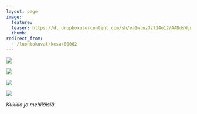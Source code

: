 ```yaml
---
layout: page
image:
  feature:
  teaser: https://dl.dropboxusercontent.com/sh/ea1wtnz7z734o12/AADdsWgnZMkzLtUXcpjiYzmZa/luontokuvat/kes%C3%A4/7/DS28219-245px.jpg
  thumb:
redirect_from:
  - /luontokuvat/kesa/00062
---
```


[![](https://dl.dropboxusercontent.com/sh/ea1wtnz7z734o12/AACNmgNGny9jToomr7bj0WcQa/luontokuvat/kes%C3%A4/7/DS28219-800px.jpg)](https://dl.dropboxusercontent.com/sh/ea1wtnz7z734o12/AADFWGsLWtT5d6D5nWU5SYkZa/luontokuvat/kes%C3%A4/7/DS28219.jpg)

[![](https://dl.dropboxusercontent.com/sh/ea1wtnz7z734o12/AACD9Me1XOXoIUSDFRkggN2ca/luontokuvat/kes%C3%A4/7/DS28313-800px.jpg)](https://dl.dropboxusercontent.com/sh/ea1wtnz7z734o12/AAAkovQieFhEYWVPAgeFE8iDa/luontokuvat/kes%C3%A4/7/DS28313.jpg)

[![](https://dl.dropboxusercontent.com/sh/ea1wtnz7z734o12/AABOA2MFWMhCGyQ4WpgTJDt7a/luontokuvat/kes%C3%A4/7/DS29580-800px.jpg)](https://dl.dropboxusercontent.com/sh/ea1wtnz7z734o12/AABCEngCVWl1GFX3SwyXtJMua/luontokuvat/kes%C3%A4/7/DS29580.jpg)

[![](https://dl.dropboxusercontent.com/sh/ea1wtnz7z734o12/AABTFfBkChTqNCPmd9ohAIDEa/luontokuvat/kes%C3%A4/7/DS28295-800px.jpg)](https://dl.dropboxusercontent.com/sh/ea1wtnz7z734o12/AADU_swdBFPme6tlPEj2XQbVa/luontokuvat/kes%C3%A4/7/DS28295.jpg)

*Kukkia ja mehiläisiä*
